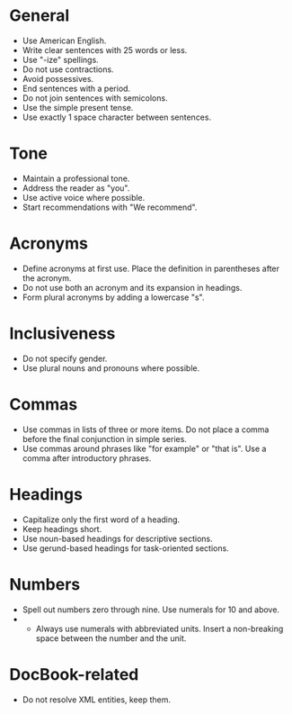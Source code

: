# General
* Use American English.
* Write clear sentences with 25 words or less.
* Use "-ize" spellings.
* Do not use contractions.
* Avoid possessives.
* End sentences with a period.
* Do not join sentences with semicolons.
* Use the simple present tense.
* Use exactly 1 space character between sentences.

# Tone
* Maintain a professional tone.
* Address the reader as "you".
* Use active voice where possible.
* Start recommendations with "We recommend".

# Acronyms
* Define acronyms at first use. Place the definition in parentheses after the acronym.
* Do not use both an acronym and its expansion in headings.
* Form plural acronyms by adding a lowercase "s".

# Inclusiveness
* Do not specify gender.
* Use plural nouns and pronouns where possible.

# Commas
* Use commas in lists of three or more items. Do not place a comma before the final conjunction in simple series.
* Use commas around phrases like "for example" or "that is".  Use a comma after introductory phrases.

# Headings
* Capitalize only the first word of a heading.
* Keep headings short.
* Use noun-based headings for descriptive sections.
* Use gerund-based headings for task-oriented sections.

# Numbers
* Spell out numbers zero through nine. Use numerals for 10 and above.
* * Always use numerals with abbreviated units. Insert a non-breaking space between the number and the unit.

# DocBook-related
* Do not resolve XML entities, keep them.
